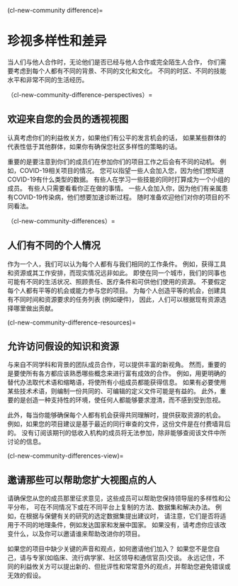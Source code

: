 (cl-new-community difference)=
# 珍视多样性和差异

当人们与他人合作时，无论他们是否已经与他人合作或完全陌生人合作， 你们需要考虑到每个人都有不同的背景、不同的文化和文化。 不同的时区、不同的技能水平和非常不同的生活经历。

（cl-new-community-difference-perspectives）=
## 欢迎来自您的会员的透视视图

认真考虑你们的利益攸关方，如果他们有公平的发言机会的话， 如果某些群体的代表性低于其他群体，如果你有确保您社区多样性的策略的话。

重要的是要注意到你们的成员们在参加你们的项目工作之后会有不同的动机。 例如，COVID-19相关项目的情况。 您可以指望一些人会加入您，因为他们想知道COVID-19有什么类型的数据。 有些人在学习一些技能的同时打算成为一个小组的成员。 有些人只需要看看你正在做的事情。 一些人会加入你，因为他们有亲属患有COVID-19传染病，他们想要加速诊断过程。 随时准备欢迎他们对你的项目的不同看法。

（cl-new-community-differences）=
## 人们有不同的个人情况

作为一个人，我们可以认为每个人都有与我们相同的工作条件。 例如，获得工具和资源或其工作安排，而现实情况远非如此。 即使在同一个城市，我们的同事也可能有不同的生活状况、照顾责任、医疗条件和可供他们使用的资源。 不要假定每个人都有平等的机会或能力参与您的项目。 为每个人创造平等的机会，创建具有不同时间和资源要求的任务列表 (例如硬件)， 因此，人们可以根据现有资源选择哪里做出贡献。

(cl-new-community-difference-resources)=
## 允许访问假设的知识和资源

与来自不同学科和背景的团队成员合作，可以提供丰富的新视角。 然而，重要的是要使所有各方都应该熟悉哪些概念来进行富有成效的合作。 例如，用更明确的替代办法取代术语和缩略语，将使所有小组成员都能获得信息。 如果有必要使用某些技术术语，则编制一份共同的、可编辑的定义文件可能是有益的。 此外，重要的是创造一种支持性的环境，使任何人都能够要求澄清，而不感到受到忽视。

此外，每当你能够确保每个人都有机会获得共同理解时，提供获取资源的机会。 例如，如果您的项目建议是基于最近的同行审查的文件，这份文件是在付费墙背后的。 没有订阅该期刊的低收入机构的成员将无法参加，除非能够查阅该文件中所讨论的信息。

(cl-new-community-differences-view)=
## 邀请那些可以帮助您扩大视图点的人

请确保您从您的成员那里征求意见，这些成员可以帮助您保持领导层的多样性和公平分布， 可在不同情况下或在不同平台上复制的方法、数据集和解决办法。 例如，在根据与保健有关的研究的选定数据集提出建议时， 请注意，它们是否将适用于不同的地理条件，例如发达国家和发展中国家。 如果没有，请考虑你应该改变什么，以及你可以邀请谁来帮助改进你的项目。

如果您的项目中缺少关键的声音和观点，如何邀请他们加入？ 如果您不是您自己，请与专家(如临床、流行病学家、社区领导和通信官员)交谈。 永远记住，不同的利益攸关方可以提出新的、但批评性和常常意外的观点，并帮助您避免错误或无效的假设。
